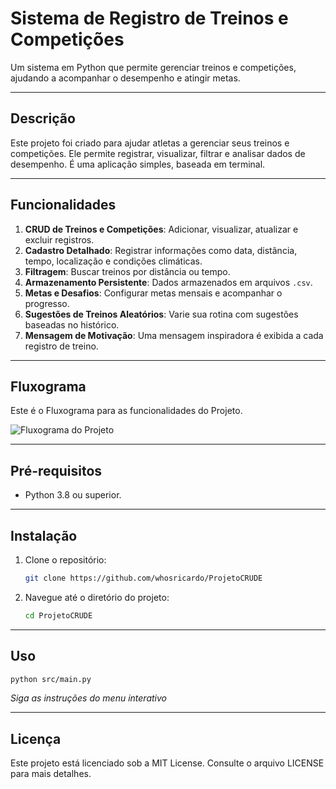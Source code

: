 # **Sistema de Registro de Treinos e Competições**

Um sistema em Python que permite gerenciar treinos e competições, ajudando a acompanhar o desempenho e atingir metas.

---

## **Descrição**
Este projeto foi criado para ajudar atletas a gerenciar seus treinos e competições. Ele permite registrar, visualizar, filtrar e analisar dados de desempenho. É uma aplicação simples, baseada em terminal.

---

## **Funcionalidades**
1. **CRUD de Treinos e Competições**: Adicionar, visualizar, atualizar e excluir registros.
2. **Cadastro Detalhado**: Registrar informações como data, distância, tempo, localização e condições climáticas.
3. **Filtragem**: Buscar treinos por distância ou tempo.
4. **Armazenamento Persistente**: Dados armazenados em arquivos `.csv`.
5. **Metas e Desafios**: Configurar metas mensais e acompanhar o progresso.
6. **Sugestões de Treinos Aleatórios**: Varie sua rotina com sugestões baseadas no histórico.
7. **Mensagem de Motivação**: Uma mensagem inspiradora é exibida a cada registro de treino.
   
---

## **Fluxograma**

Este é o Fluxograma para as funcionalidades do Projeto.

![Fluxograma do Projeto](/assets/fluxograma.png)

---

## **Pré-requisitos**
- Python 3.8 ou superior.

---

## **Instalação**
1. Clone o repositório:
   ```bash
   git clone https://github.com/whosricardo/ProjetoCRUDE
   ```
2. Navegue até o diretório do projeto:
   ```bash
   cd ProjetoCRUDE
   ```
---

## **Uso**
```bash
python src/main.py
```
*Siga as instruções do menu interativo*

---

## **Licença**

Este projeto está licenciado sob a MIT License.
Consulte o arquivo LICENSE para mais detalhes.
